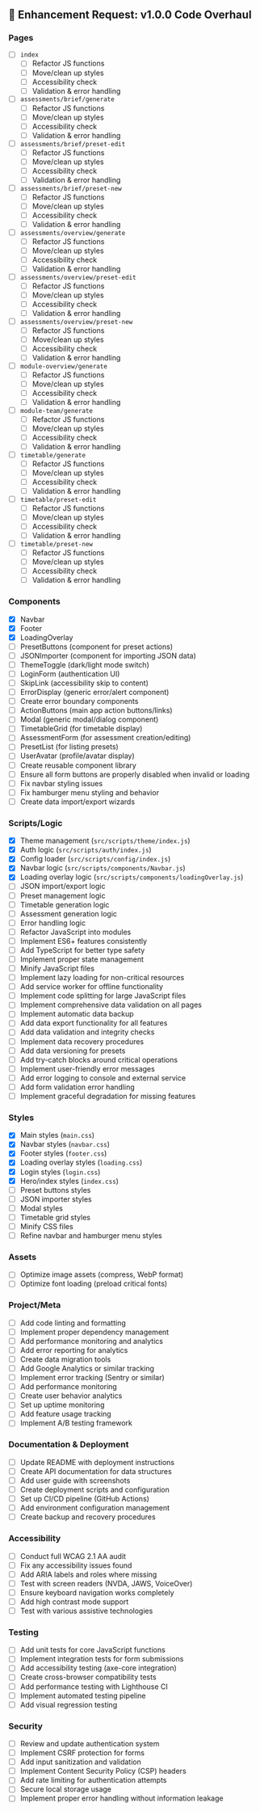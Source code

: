 ## 🚀 Enhancement Request: v1.0.0 Code Overhaul

### Pages
- [ ] `index`
  - [ ] Refactor JS functions
  - [ ] Move/clean up styles
  - [ ] Accessibility check
  - [ ] Validation & error handling
- [ ] `assessments/brief/generate`
  - [ ] Refactor JS functions
  - [ ] Move/clean up styles
  - [ ] Accessibility check
  - [ ] Validation & error handling
- [ ] `assessments/brief/preset-edit`
  - [ ] Refactor JS functions
  - [ ] Move/clean up styles
  - [ ] Accessibility check
  - [ ] Validation & error handling
- [ ] `assessments/brief/preset-new`
  - [ ] Refactor JS functions
  - [ ] Move/clean up styles
  - [ ] Accessibility check
  - [ ] Validation & error handling
- [ ] `assessments/overview/generate`
  - [ ] Refactor JS functions
  - [ ] Move/clean up styles
  - [ ] Accessibility check
  - [ ] Validation & error handling
- [ ] `assessments/overview/preset-edit`
  - [ ] Refactor JS functions
  - [ ] Move/clean up styles
  - [ ] Accessibility check
  - [ ] Validation & error handling
- [ ] `assessments/overview/preset-new`
  - [ ] Refactor JS functions
  - [ ] Move/clean up styles
  - [ ] Accessibility check
  - [ ] Validation & error handling
- [ ] `module-overview/generate`
  - [ ] Refactor JS functions
  - [ ] Move/clean up styles
  - [ ] Accessibility check
  - [ ] Validation & error handling
- [ ] `module-team/generate`
  - [ ] Refactor JS functions
  - [ ] Move/clean up styles
  - [ ] Accessibility check
  - [ ] Validation & error handling
- [ ] `timetable/generate`
  - [ ] Refactor JS functions
  - [ ] Move/clean up styles
  - [ ] Accessibility check
  - [ ] Validation & error handling
- [ ] `timetable/preset-edit`
  - [ ] Refactor JS functions
  - [ ] Move/clean up styles
  - [ ] Accessibility check
  - [ ] Validation & error handling
- [ ] `timetable/preset-new`
  - [ ] Refactor JS functions
  - [ ] Move/clean up styles
  - [ ] Accessibility check
  - [ ] Validation & error handling

### Components
- [x] Navbar
- [x] Footer
- [x] LoadingOverlay
- [ ] PresetButtons (component for preset actions)
- [ ] JSONImporter (component for importing JSON data)
- [ ] ThemeToggle (dark/light mode switch)
- [ ] LoginForm (authentication UI)
- [ ] SkipLink (accessibility skip to content)
- [ ] ErrorDisplay (generic error/alert component)
- [ ] Create error boundary components
- [ ] ActionButtons (main app action buttons/links)
- [ ] Modal (generic modal/dialog component)
- [ ] TimetableGrid (for timetable display)
- [ ] AssessmentForm (for assessment creation/editing)
- [ ] PresetList (for listing presets)
- [ ] UserAvatar (profile/avatar display)
- [ ] Create reusable component library
- [ ] Ensure all form buttons are properly disabled when invalid or loading
- [ ] Fix navbar styling issues
- [ ] Fix hamburger menu styling and behavior
- [ ] Create data import/export wizards

### Scripts/Logic
- [x] Theme management (`src/scripts/theme/index.js`)
- [x] Auth logic (`src/scripts/auth/index.js`)
- [x] Config loader (`src/scripts/config/index.js`)
- [x] Navbar logic (`src/scripts/components/Navbar.js`)
- [x] Loading overlay logic (`src/scripts/components/loadingOverlay.js`)
- [ ] JSON import/export logic
- [ ] Preset management logic
- [ ] Timetable generation logic
- [ ] Assessment generation logic
- [ ] Error handling logic
- [ ] Refactor JavaScript into modules
- [ ] Implement ES6+ features consistently
- [ ] Add TypeScript for better type safety
- [ ] Implement proper state management
- [ ] Minify JavaScript files
- [ ] Implement lazy loading for non-critical resources
- [ ] Add service worker for offline functionality
- [ ] Implement code splitting for large JavaScript files
- [ ] Implement comprehensive data validation on all pages
- [ ] Implement automatic data backup
- [ ] Add data export functionality for all features
- [ ] Add data validation and integrity checks
- [ ] Implement data recovery procedures
- [ ] Add data versioning for presets
- [ ] Add try-catch blocks around critical operations
- [ ] Implement user-friendly error messages
- [ ] Add error logging to console and external service
- [ ] Add form validation error handling
- [ ] Implement graceful degradation for missing features

### Styles
- [x] Main styles (`main.css`)
- [x] Navbar styles (`navbar.css`)
- [x] Footer styles (`footer.css`)
- [x] Loading overlay styles (`loading.css`)
- [x] Login styles (`login.css`)
- [x] Hero/index styles (`index.css`)
- [ ] Preset buttons styles
- [ ] JSON importer styles
- [ ] Modal styles
- [ ] Timetable grid styles
- [ ] Minify CSS files
- [ ] Refine navbar and hamburger menu styles

### Assets
- [ ] Optimize image assets (compress, WebP format)
- [ ] Optimize font loading (preload critical fonts)

### Project/Meta
- [ ] Add code linting and formatting
- [ ] Implement proper dependency management
- [ ] Add performance monitoring and analytics
- [ ] Add error reporting for analytics
- [ ] Create data migration tools
- [ ] Add Google Analytics or similar tracking
- [ ] Implement error tracking (Sentry or similar)
- [ ] Add performance monitoring
- [ ] Create user behavior analytics
- [ ] Set up uptime monitoring
- [ ] Add feature usage tracking
- [ ] Implement A/B testing framework

### Documentation & Deployment
- [ ] Update README with deployment instructions
- [ ] Create API documentation for data structures
- [ ] Add user guide with screenshots
- [ ] Create deployment scripts and configuration
- [ ] Set up CI/CD pipeline (GitHub Actions)
- [ ] Add environment configuration management
- [ ] Create backup and recovery procedures

### Accessibility
- [ ] Conduct full WCAG 2.1 AA audit
- [ ] Fix any accessibility issues found
- [ ] Add ARIA labels and roles where missing
- [ ] Test with screen readers (NVDA, JAWS, VoiceOver)
- [ ] Ensure keyboard navigation works completely
- [ ] Add high contrast mode support
- [ ] Test with various assistive technologies

### Testing
- [ ] Add unit tests for core JavaScript functions
- [ ] Implement integration tests for form submissions
- [ ] Add accessibility testing (axe-core integration)
- [ ] Create cross-browser compatibility tests
- [ ] Add performance testing with Lighthouse CI
- [ ] Implement automated testing pipeline
- [ ] Add visual regression testing

### Security
- [ ] Review and update authentication system
- [ ] Implement CSRF protection for forms
- [ ] Add input sanitization and validation
- [ ] Implement Content Security Policy (CSP) headers
- [ ] Add rate limiting for authentication attempts
- [ ] Secure local storage usage
- [ ] Implement proper error handling without information leakage 
